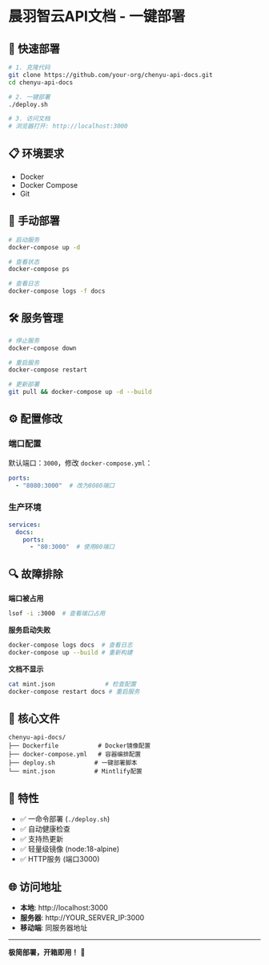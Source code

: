 # 晨羽智云API文档 - 一键部署

## 🚀 快速部署

```bash
# 1. 克隆代码
git clone https://github.com/your-org/chenyu-api-docs.git
cd chenyu-api-docs

# 2. 一键部署
./deploy.sh

# 3. 访问文档
# 浏览器打开: http://localhost:3000
```

## 📋 环境要求

- Docker
- Docker Compose  
- Git

## 🔧 手动部署

```bash
# 启动服务
docker-compose up -d

# 查看状态  
docker-compose ps

# 查看日志
docker-compose logs -f docs
```

## 🛠 服务管理

```bash
# 停止服务
docker-compose down

# 重启服务
docker-compose restart

# 更新部署
git pull && docker-compose up -d --build
```

## ⚙️ 配置修改

### 端口配置
默认端口：`3000`，修改 `docker-compose.yml`：
```yaml
ports:
  - "8080:3000"  # 改为8080端口
```

### 生产环境
```yaml
services:
  docs:
    ports:
      - "80:3000"  # 使用80端口
```

## 🔍 故障排除

**端口被占用**
```bash
lsof -i :3000  # 查看端口占用
```

**服务启动失败**  
```bash
docker-compose logs docs  # 查看日志
docker-compose up --build # 重新构建
```

**文档不显示**
```bash
cat mint.json              # 检查配置
docker-compose restart docs # 重启服务
```

## 📁 核心文件

```
chenyu-api-docs/
├── Dockerfile           # Docker镜像配置
├── docker-compose.yml   # 容器编排配置  
├── deploy.sh           # 一键部署脚本
└── mint.json           # Mintlify配置
```

## 🎯 特性

- ✅ 一命令部署 (`./deploy.sh`)
- ✅ 自动健康检查
- ✅ 支持热更新
- ✅ 轻量级镜像 (node:18-alpine)
- ✅ HTTP服务 (端口3000)

## 🌐 访问地址

- **本地**: http://localhost:3000
- **服务器**: http://YOUR_SERVER_IP:3000
- **移动端**: 同服务器地址

---

**极简部署，开箱即用！** 🎉 
